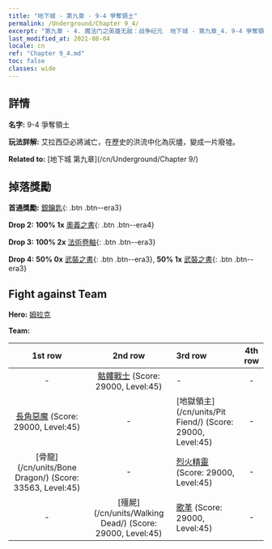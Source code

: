 ```yaml
---
title: "地下城 - 第九章 - 9-4 爭奪領土"
permalink: /Underground/Chapter 9_4/
excerpt: "第九章 - 4. 魔法门之英雄无敌：战争纪元  地下城 - 第九章_4. 9-4 爭奪領土"
last_modified_at: 2021-08-04
locale: cn
ref: "Chapter 9_4.md"
toc: false
classes: wide
---
```


## 詳情

 **名字:** 9-4 爭奪領土

 **玩法詳解:**       艾拉西亞必將滅亡，在歷史的洪流中化為灰燼，變成一片廢墟。

 **Related to:** [地下城 第九章](/cn/Underground/Chapter 9/)

## 掉落獎勵

 **首通獎勵:** [銀鑰匙](/cn/Items/con_693/){: .btn .btn--era3}

 **Drop 2:** **100% 1x** [奧義之書](/cn/Items/mat_39/){: .btn .btn--era4}

 **Drop 3:** **100% 2x** [法術卷軸](/cn/Items/con_694/){: .btn .btn--era3}

 **Drop 4:** **50% 0x** [武裝之書](/cn/Items/mat_32/){: .btn .btn--era3}, **50% 1x** [武裝之書](/cn/Items/mat_32/){: .btn .btn--era3}


## Fight against Team
 **Hero:** [姆拉克](/cn/heroes/Mullich/)

 **Team:**


  | 1st row | 2nd row | 3rd row | 4th row |
  |:----:|:----:|:----|:----:|
  | - | [骷髏戰士](/cn/units/Skeleton/) (Score: 29000, Level:45)  | - | - |
  | [長角惡魔](/cn/units/Demon/) (Score: 29000, Level:45)  | - | [地獄領主](/cn/units/Pit Fiend/) (Score: 29000, Level:45)  | - |
  | [骨龍](/cn/units/Bone Dragon/) (Score: 33563, Level:45)  | - | [烈火精靈](/cn/units/Efreeti/) (Score: 29000, Level:45)  | - |
  | - | [殭屍](/cn/units/Walking Dead/) (Score: 29000, Level:45)  | [歌革](/cn/units/Gog/) (Score: 29000, Level:45)  | - |


